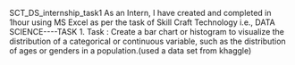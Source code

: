 SCT_DS_internship_task1 As an Intern, I have created and completed in 1hour using MS Excel as per the task of Skill Craft Technology i.e., DATA SCIENCE----TASK 1. Task : Create a bar chart or histogram to visualize the distribution of a categorical or continuous variable, such as the distribution of ages or genders in a population.(used a data set from khaggle)
